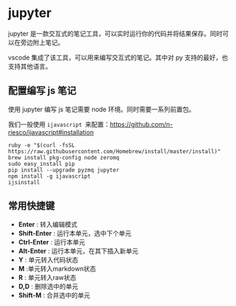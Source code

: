 # jupyter

jupyter 是一款交互式的笔记工具，可以实时运行你的代码并将结果保存。同时可以在旁边附上笔记。

vscode 集成了该工具，可以用来编写交互式的笔记。其中对 py 支持的最好，也支持其他语言。

## 配置编写 js 笔记

使用 jupyter 编写 js 笔记需要 node 环境。同时需要一系列前置包。

我们一般使用 `ijavascript `来配置：https://github.com/n-riesco/ijavascript#installation

```
ruby -e "$(curl -fsSL https://raw.githubusercontent.com/Homebrew/install/master/install)"
brew install pkg-config node zeromq
sudo easy_install pip
pip install --upgrade pyzmq jupyter
npm install -g ijavascript
ijsinstall
```

## 常用快捷键

- **Enter** : 转入编辑模式
- **Shift-Enter** : 运行本单元，选中下个单元
- **Ctrl-Enter** : 运行本单元
- **Alt-Enter** : 运行本单元，在其下插入新单元
- **Y** : 单元转入代码状态
- **M** :单元转入markdown状态
- **R** : 单元转入raw状态
- **D,D** : 删除选中的单元
- **Shift-M** : 合并选中的单元